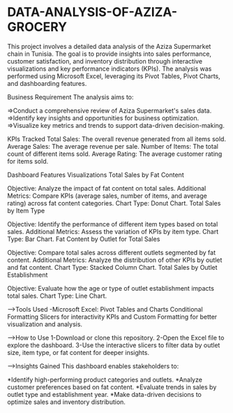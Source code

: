 # DATA-ANALYSIS-OF-AZIZA-GROCERY
This project involves a detailed data analysis of the Aziza Supermarket chain in Tunisia. The goal is to provide insights into sales performance, customer satisfaction, and inventory distribution through interactive visualizations and key performance indicators (KPIs). The analysis was performed using Microsoft Excel, leveraging its Pivot Tables, Pivot Charts, and dashboarding features.

Business Requirement
The analysis aims to:

=>Conduct a comprehensive review of Aziza Supermarket's sales data.
=>Identify key insights and opportunities for business optimization.
=>Visualize key metrics and trends to support data-driven decision-making.

KPIs Tracked
Total Sales: The overall revenue generated from all items sold.
Average Sales: The average revenue per sale.
Number of Items: The total count of different items sold.
Average Rating: The average customer rating for items sold.

Dashboard Features
Visualizations
Total Sales by Fat Content

Objective: Analyze the impact of fat content on total sales.
Additional Metrics: Compare KPIs (average sales, number of items, and average rating) across fat content categories.
Chart Type: Donut Chart.
Total Sales by Item Type

Objective: Identify the performance of different item types based on total sales.
Additional Metrics: Assess the variation of KPIs by item type.
Chart Type: Bar Chart.
Fat Content by Outlet for Total Sales

Objective: Compare total sales across different outlets segmented by fat content.
Additional Metrics: Analyze the distribution of other KPIs by outlet and fat content.
Chart Type: Stacked Column Chart.
Total Sales by Outlet Establishment

Objective: Evaluate how the age or type of outlet establishment impacts total sales.
Chart Type: Line Chart.



-->Tools Used
-Microsoft Excel:
Pivot Tables and Charts
Conditional Formatting
Slicers for interactivity
KPIs and Custom Formatting for better visualization and analysis.


-->How to Use
1-Download or clone this repository.
2-Open the Excel file to explore the dashboard.
3-Use the interactive slicers to filter data by outlet size, item type, or fat content for deeper insights.


-->Insights Gained
This dashboard enables stakeholders to:

*Identify high-performing product categories and outlets.
*Analyze customer preferences based on fat content.
*Evaluate trends in sales by outlet type and establishment year.
*Make data-driven decisions to optimize sales and inventory distribution.
